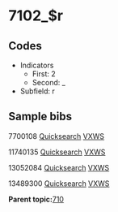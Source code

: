 # 7102\_$r

## Codes

-   Indicators
    -   First: 2
    -   Second: \_
-   Subfield: r

## Sample bibs

7700108 [Quicksearch](https://search.library.yale.edu/catalog/7700108) [VXWS](http://prodorbis.library.yale.edu:7014/vxws/GetHoldingsService?bibId=7700108)

11740135 [Quicksearch](https://search.library.yale.edu/catalog/11740135) [VXWS](http://prodorbis.library.yale.edu:7014/vxws/GetHoldingsService?bibId=11740135)

13052084 [Quicksearch](https://search.library.yale.edu/catalog/13052084) [VXWS](http://prodorbis.library.yale.edu:7014/vxws/GetHoldingsService?bibId=13052084)

13489300 [Quicksearch](https://search.library.yale.edu/catalog/13489300) [VXWS](http://prodorbis.library.yale.edu:7014/vxws/GetHoldingsService?bibId=13489300)

**Parent topic:**[710](../../tags/710/710.md)

